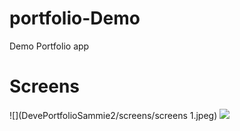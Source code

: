# portfolio-Demo
Demo Portfolio app 


 # Screens 
 ![](DevePortfolioSammie2/screens/screens 1.jpeg)
  ![](DevePortfolioSammie2/screens/screens.jpeg)
 
